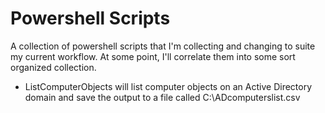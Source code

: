# Powershell Scripts

 A collection of powershell scripts that I'm collecting and changing to suite my current workflow. At some point, I'll correlate them into some sort organized collection.
* ListComputerObjects will list computer objects on an Active Directory domain and save the output to a file called C:\\ADcomputerslist.csv